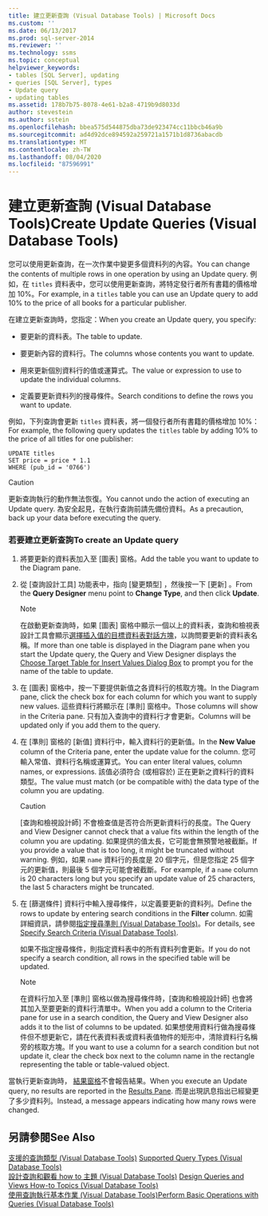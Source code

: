 ```yaml
---
title: 建立更新查詢 (Visual Database Tools) | Microsoft Docs
ms.custom: ''
ms.date: 06/13/2017
ms.prod: sql-server-2014
ms.reviewer: ''
ms.technology: ssms
ms.topic: conceptual
helpviewer_keywords:
- tables [SQL Server], updating
- queries [SQL Server], types
- Update query
- updating tables
ms.assetid: 178b7b75-8078-4e61-b2a8-4719b9d8033d
author: stevestein
ms.author: sstein
ms.openlocfilehash: bbea575d544875dba73de923474cc11bbcb46a9b
ms.sourcegitcommit: ad4d92dce894592a259721a1571b1d8736abacdb
ms.translationtype: MT
ms.contentlocale: zh-TW
ms.lasthandoff: 08/04/2020
ms.locfileid: "87596991"
---
```

# <a name="create-update-queries-visual-database-tools"></a><span data-ttu-id="5a156-102">建立更新查詢 (Visual Database Tools)</span><span class="sxs-lookup"><span data-stu-id="5a156-102">Create Update Queries (Visual Database Tools)</span></span>
  <span data-ttu-id="5a156-103">您可以使用更新查詢，在一次作業中變更多個資料列的內容。</span><span class="sxs-lookup"><span data-stu-id="5a156-103">You can change the contents of multiple rows in one operation by using an Update query.</span></span> <span data-ttu-id="5a156-104">例如，在 `titles` 資料表中，您可以使用更新查詢，將特定發行者所有書籍的價格增加 10%。</span><span class="sxs-lookup"><span data-stu-id="5a156-104">For example, in a `titles` table you can use an Update query to add 10% to the price of all books for a particular publisher.</span></span>  
  
 <span data-ttu-id="5a156-105">在建立更新查詢時，您指定：</span><span class="sxs-lookup"><span data-stu-id="5a156-105">When you create an Update query, you specify:</span></span>  
  
-   <span data-ttu-id="5a156-106">要更新的資料表。</span><span class="sxs-lookup"><span data-stu-id="5a156-106">The table to update.</span></span>  
  
-   <span data-ttu-id="5a156-107">要更新內容的資料行。</span><span class="sxs-lookup"><span data-stu-id="5a156-107">The columns whose contents you want to update.</span></span>  
  
-   <span data-ttu-id="5a156-108">用來更新個別資料行的值或運算式。</span><span class="sxs-lookup"><span data-stu-id="5a156-108">The value or expression to use to update the individual columns.</span></span>  
  
-   <span data-ttu-id="5a156-109">定義要更新資料列的搜尋條件。</span><span class="sxs-lookup"><span data-stu-id="5a156-109">Search conditions to define the rows you want to update.</span></span>  
  
 <span data-ttu-id="5a156-110">例如，下列查詢會更新 `titles` 資料表，將一個發行者所有書籍的價格增加 10%：</span><span class="sxs-lookup"><span data-stu-id="5a156-110">For example, the following query updates the `titles` table by adding 10% to the price of all titles for one publisher:</span></span>  
  
```  
UPDATE titles  
SET price = price * 1.1  
WHERE (pub_id = '0766')  
```  
  
> [!CAUTION]  
>  <span data-ttu-id="5a156-111">更新查詢執行的動作無法恢復。</span><span class="sxs-lookup"><span data-stu-id="5a156-111">You cannot undo the action of executing an Update query.</span></span> <span data-ttu-id="5a156-112">為安全起見，在執行查詢前請先備份資料。</span><span class="sxs-lookup"><span data-stu-id="5a156-112">As a precaution, back up your data before executing the query.</span></span>  
  
### <a name="to-create-an-update-query"></a><span data-ttu-id="5a156-113">若要建立更新查詢</span><span class="sxs-lookup"><span data-stu-id="5a156-113">To create an Update query</span></span>  
  
1.  <span data-ttu-id="5a156-114">將要更新的資料表加入至 [圖表] 窗格。</span><span class="sxs-lookup"><span data-stu-id="5a156-114">Add the table you want to update to the Diagram pane.</span></span>  
  
2.  <span data-ttu-id="5a156-115">從 [查詢設計工具]  功能表中，指向 [變更類型]  ，然後按一下 [更新]  。</span><span class="sxs-lookup"><span data-stu-id="5a156-115">From the **Query Designer** menu point to **Change Type**, and then click **Update**.</span></span>  
  
    > [!NOTE]  
    >  <span data-ttu-id="5a156-116">在啟動更新查詢時，如果 [圖表] 窗格中顯示一個以上的資料表，查詢和檢視表設計工具會顯示[選擇插入值的目標資料表對話方塊](visual-database-tools.md)，以詢問要更新的資料表名稱。</span><span class="sxs-lookup"><span data-stu-id="5a156-116">If more than one table is displayed in the Diagram pane when you start the Update query, the Query and View Designer displays the [Choose Target Table for Insert Values Dialog Box](visual-database-tools.md) to prompt you for the name of the table to update.</span></span>  
  
3.  <span data-ttu-id="5a156-117">在 [圖表] 窗格中，按一下要提供新值之各資料行的核取方塊。</span><span class="sxs-lookup"><span data-stu-id="5a156-117">In the Diagram pane, click the check box for each column for which you want to supply new values.</span></span> <span data-ttu-id="5a156-118">這些資料行將顯示在 [準則] 窗格中。</span><span class="sxs-lookup"><span data-stu-id="5a156-118">Those columns will show in the Criteria pane.</span></span> <span data-ttu-id="5a156-119">只有加入查詢中的資料行才會更新。</span><span class="sxs-lookup"><span data-stu-id="5a156-119">Columns will be updated only if you add them to the query.</span></span>  
  
4.  <span data-ttu-id="5a156-120">在 [準則] 窗格的 [新值]  資料行中，輸入資料行的更新值。</span><span class="sxs-lookup"><span data-stu-id="5a156-120">In the **New Value** column of the Criteria pane, enter the update value for the column.</span></span> <span data-ttu-id="5a156-121">您可輸入常值、資料行名稱或運算式。</span><span class="sxs-lookup"><span data-stu-id="5a156-121">You can enter literal values, column names, or expressions.</span></span> <span data-ttu-id="5a156-122">該值必須符合 (或相容於) 正在更新之資料行的資料類型。</span><span class="sxs-lookup"><span data-stu-id="5a156-122">The value must match (or be compatible with) the data type of the column you are updating.</span></span>  
  
    > [!CAUTION]  
    >  <span data-ttu-id="5a156-123">[查詢和檢視設計師] 不會檢查值是否符合所更新資料行的長度。</span><span class="sxs-lookup"><span data-stu-id="5a156-123">The Query and View Designer cannot check that a value fits within the length of the column you are updating.</span></span> <span data-ttu-id="5a156-124">如果提供的值太長，它可能會無預警地被截斷。</span><span class="sxs-lookup"><span data-stu-id="5a156-124">If you provide a value that is too long, it might be truncated without warning.</span></span> <span data-ttu-id="5a156-125">例如，如果 `name` 資料行的長度是 20 個字元，但是您指定 25 個字元的更新值，則最後 5 個字元可能會被截斷。</span><span class="sxs-lookup"><span data-stu-id="5a156-125">For example, if a `name` column is 20 characters long but you specify an update value of 25 characters, the last 5 characters might be truncated.</span></span>  
  
5.  <span data-ttu-id="5a156-126">在 [篩選條件]  資料行中輸入搜尋條件，以定義要更新的資料列。</span><span class="sxs-lookup"><span data-stu-id="5a156-126">Define the rows to update by entering search conditions in the **Filter** column.</span></span> <span data-ttu-id="5a156-127">如需詳細資訊，請參閱[指定搜尋準則 &#40;Visual Database Tools&#41;](specify-search-criteria-visual-database-tools.md)。</span><span class="sxs-lookup"><span data-stu-id="5a156-127">For details, see [Specify Search Criteria &#40;Visual Database Tools&#41;](specify-search-criteria-visual-database-tools.md).</span></span>  
  
     <span data-ttu-id="5a156-128">如果不指定搜尋條件，則指定資料表中的所有資料列會更新。</span><span class="sxs-lookup"><span data-stu-id="5a156-128">If you do not specify a search condition, all rows in the specified table will be updated.</span></span>  
  
    > [!NOTE]  
    >  <span data-ttu-id="5a156-129">在資料行加入至 [準則] 窗格以做為搜尋條件時，[查詢和檢視設計師] 也會將其加入至要更新的資料行清單中。</span><span class="sxs-lookup"><span data-stu-id="5a156-129">When you add a column to the Criteria pane for use in a search condition, the Query and View Designer also adds it to the list of columns to be updated.</span></span> <span data-ttu-id="5a156-130">如果想使用資料行做為搜尋條件但不想更新它，請在代表資料表或資料表值物件的矩形中，清除資料行名稱旁的核取方塊。</span><span class="sxs-lookup"><span data-stu-id="5a156-130">If you want to use a column for a search condition but not update it, clear the check box next to the column name in the rectangle representing the table or table-valued object.</span></span>  
  
 <span data-ttu-id="5a156-131">當執行更新查詢時， [結果窗格](results-pane-visual-database-tools.md)不會報告結果。</span><span class="sxs-lookup"><span data-stu-id="5a156-131">When you execute an Update query, no results are reported in the [Results Pane](results-pane-visual-database-tools.md).</span></span> <span data-ttu-id="5a156-132">而是出現訊息指出已經變更了多少資料列。</span><span class="sxs-lookup"><span data-stu-id="5a156-132">Instead, a message appears indicating how many rows were changed.</span></span>  
  
## <a name="see-also"></a><span data-ttu-id="5a156-133">另請參閱</span><span class="sxs-lookup"><span data-stu-id="5a156-133">See Also</span></span>  
 <span data-ttu-id="5a156-134">[支援的查詢類型 &#40;Visual Database Tools&#41;](supported-query-types-visual-database-tools.md) </span><span class="sxs-lookup"><span data-stu-id="5a156-134">[Supported Query Types &#40;Visual Database Tools&#41;](supported-query-types-visual-database-tools.md) </span></span>  
 <span data-ttu-id="5a156-135">[設計查詢和觀看 how to 主題 &#40;Visual Database Tools&#41;](design-queries-and-views-how-to-topics-visual-database-tools.md) </span><span class="sxs-lookup"><span data-stu-id="5a156-135">[Design Queries and Views How-to Topics &#40;Visual Database Tools&#41;](design-queries-and-views-how-to-topics-visual-database-tools.md) </span></span>  
 [<span data-ttu-id="5a156-136">使用查詢執行基本作業 &#40;Visual Database Tools&#41;</span><span class="sxs-lookup"><span data-stu-id="5a156-136">Perform Basic Operations with Queries &#40;Visual Database Tools&#41;</span></span>](perform-basic-operations-with-queries-visual-database-tools.md)  
  
  
